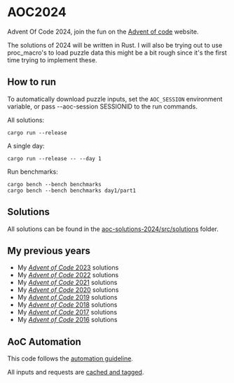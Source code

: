 # AOC2024

Advent Of Code 2024, join the fun on the [Advent of code](http://adventofcode.com) website.

The solutions of 2024 will be written in Rust. I will also be trying out to use proc_macro's to load puzzle data this might be a bit rough since it's the first time trying to implement these.

## How to run

To automatically download puzzle inputs, set the `AOC_SESSION` environment variable, or pass --aoc-session SESSIONID to the run commands.

All solutions:
```
cargo run --release
```

A single day:
```
cargo run --release -- --day 1
```

Run benchmarks:
```
cargo bench --bench benchmarks   
cargo bench --bench benchmarks day1/part1  
```

## Solutions

All solutions can be found in the [aoc-solutions-2024/src/solutions](./aoc-solutions-2024/src/solutions/) folder.

## My previous years

- My [*Advent of Code* 2023](https://github.com/daanoz/AOC2023) solutions
- My [*Advent of Code* 2022](https://github.com/daanoz/AOC2022) solutions
- My [*Advent of Code* 2021](https://github.com/daanoz/AOC2021) solutions
- My [*Advent of Code* 2020](https://github.com/daanoz/AOC2020) solutions
- My [*Advent of Code* 2019](https://github.com/daanoz/AOC2019) solutions
- My [*Advent of Code* 2018](https://github.com/daanoz/AOC2018) solutions
- My [*Advent of Code* 2017](https://github.com/daanoz/AOC2017) solutions
- My [*Advent of Code* 2016](https://github.com/daanoz/AOC2016) solutions

## AoC Automation

This code follows the [automation guideline](https://www.reddit.com/r/adventofcode/wiki/faqs/automation).

All inputs and requests are [cached and tagged](./aoc-procmacro-internals/src/fetcher.rs).